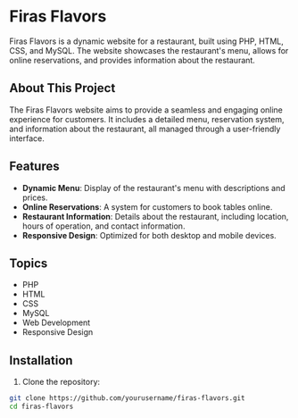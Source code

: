 # Firas Flavors

Firas Flavors is a dynamic website for a restaurant, built using PHP, HTML, CSS, and MySQL. The website showcases the restaurant's menu, allows for online reservations, and provides information about the restaurant.

## About This Project

The Firas Flavors website aims to provide a seamless and engaging online experience for customers. It includes a detailed menu, reservation system, and information about the restaurant, all managed through a user-friendly interface.

## Features

- **Dynamic Menu**: Display of the restaurant's menu with descriptions and prices.
- **Online Reservations**: A system for customers to book tables online.
- **Restaurant Information**: Details about the restaurant, including location, hours of operation, and contact information.
- **Responsive Design**: Optimized for both desktop and mobile devices.

## Topics

- PHP
- HTML
- CSS
- MySQL
- Web Development
- Responsive Design

## Installation

1. Clone the repository:

```bash
git clone https://github.com/yourusername/firas-flavors.git
cd firas-flavors
